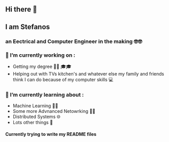 ## Hi there 👋 
## I am Stefanos
### an Eectrical and Computer Engineer in the making 🤓🤓


 ### 🔭 I’m currently working on :
 - Getting my degree 😬😬 🎓🎓
 - Helping out with TVs kitchen's and whatever else my family and friends think I can do because of my computer skills 💻
 ### 🌱 I’m currently learning about :
- Machine Learning 🔮🔮
- Some more Advnanced Netowrking 📡📡
- Distributed Systems 🌐
- Lots other things 🧠


#### Currently trying to write my README files 
